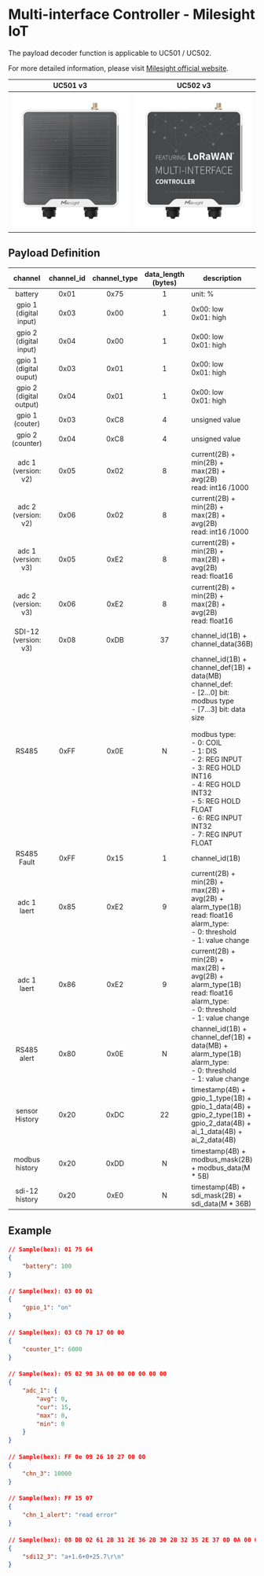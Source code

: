 # Multi-interface Controller - Milesight IoT

The payload decoder function is applicable to UC501 / UC502.

For more detailed information, please visit [Milesight official website](https://www.milesight-iot.com).

|        UC501 v3        |        UC502 v3        |
| :--------------------: | :--------------------: |
| ![UC501](UC501_v3.png) | ![UC502](UC502_v3.png) |

## Payload Definition

|           channel            | channel_id | channel_type | data_length (bytes) | description                                                                                                                                                                                                                                                                                                                         |
| :--------------------------: | :--------: | :----------: | :-----------------: | ----------------------------------------------------------------------------------------------------------------------------------------------------------------------------------------------------------------------------------------------------------------------------------------------------------------------------------- |
|           battery            |    0x01    |     0x75     |          1          | unit: %                                                                                                                                                                                                                                                                                                                             |
| gpio 1<br />(digital input)  |    0x03    |     0x00     |          1          | 0x00: low<br />0x01: high                                                                                                                                                                                                                                                                                                           |
| gpio 2<br />(digital input)  |    0x04    |     0x00     |          1          | 0x00: low<br />0x01: high                                                                                                                                                                                                                                                                                                           |
| gpio 1<br />(digital ouput)  |    0x03    |     0x01     |          1          | 0x00: low<br />0x01: high                                                                                                                                                                                                                                                                                                           |
| gpio 2<br />(digital output) |    0x04    |     0x01     |          1          | 0x00: low<br />0x01: high                                                                                                                                                                                                                                                                                                           |
|     gpio 1<br />(couter)     |    0x03    |     0xC8     |          4          | unsigned value                                                                                                                                                                                                                                                                                                                      |
|    gpio 2<br />(counter)     |    0x04    |     0xC8     |          4          | unsigned value                                                                                                                                                                                                                                                                                                                      |
|   adc 1 <br/>(version: v2)   |    0x05    |     0x02     |          8          | current(2B) + min(2B) + max(2B) + avg(2B) <br/>read: int16 /1000                                                                                                                                                                                                                                                                    |
|   adc 2 <br/>(version: v2)   |    0x06    |     0x02     |          8          | current(2B) + min(2B) + max(2B) + avg(2B) <br/>read: int16 /1000                                                                                                                                                                                                                                                                    |
|   adc 1 <br/>(version: v3)   |    0x05    |     0xE2     |          8          | current(2B) + min(2B) + max(2B) + avg(2B) <br/>read: float16                                                                                                                                                                                                                                                                        |
|   adc 2 <br/>(version: v3)   |    0x06    |     0xE2     |          8          | current(2B) + min(2B) + max(2B) + avg(2B) <br/>read: float16                                                                                                                                                                                                                                                                        |
|  SDI-12 <br/>(version: v3)   |    0x08    |     0xDB     |         37          | channel_id(1B) + channel_data(36B)                                                                                                                                                                                                                                                                                                  |
|            RS485             |    0xFF    |     0x0E     |          N          | channel_id(1B) + channel_def(1B) + data(MB)<br />channel_def:<br />- [2...0] bit: modbus type<br />- [7...3] bit: data size<br /><br />modbus type:<br />- 0: COIL<br />- 1: DIS<br />- 2: REG INPUT<br />- 3: REG HOLD INT16<br />- 4: REG HOLD INT32<br />- 5: REG HOLD FLOAT<br />- 6: REG INPUT INT32<br />- 7: REG INPUT FLOAT |
|         RS485 Fault          |    0xFF    |     0x15     |          1          | channel_id(1B)                                                                                                                                                                                                                                                                                                                      |
|         adc 1 laert          |    0x85    |     0xE2     |          9          | current(2B) + min(2B) + max(2B) + avg(2B) + alarm_type(1B) <br/>read: float16<br />alarm_type: <br />- 0: threshold<br />- 1: value change                                                                                                                                                                                          |
|         adc 1 laert          |    0x86    |     0xE2     |          9          | current(2B) + min(2B) + max(2B) + avg(2B) + alarm_type(1B) <br/>read: float16<br />alarm_type: <br />- 0: threshold<br />- 1: value change                                                                                                                                                                                          |
|         RS485 alert          |    0x80    |     0x0E     |          N          | channel_id(1B) + channel_def(1B) + data(MB) + alarm_type(1B)<br />alarm_type: <br />- 0: threshold<br />- 1: value change                                                                                                                                                                                                           |
|        sensor History        |    0x20    |     0xDC     |         22          | timestamp(4B) + gpio_1_type(1B) + gpio_1_data(4B) + gpio_2_type(1B) + gpio_2_data(4B) + ai_1_data(4B) + ai_2_data(4B)                                                                                                                                                                                                               |
|        modbus history        |    0x20    |     0xDD     |          N          | timestamp(4B) + modbus_mask(2B) + modbus_data(M \* 5B)                                                                                                                                                                                                                                                                              |
|        sdi-12 history        |    0x20    |     0xE0     |          N          | timestamp(4B) + sdi_mask(2B) + sdi_data(M \* 36B)                                                                                                                                                                                                                                                                                   |

## Example

```json
// Sample(hex): 01 75 64
{
    "battery": 100
}

// Sample(hex): 03 00 01
{
    "gpio_1": "on"
}

// Sample(hex): 03 C8 70 17 00 00
{
    "counter_1": 6000
}

// Sample(hex): 05 02 98 3A 00 00 00 00 00 00
{
    "adc_1": {
        "avg": 0,
        "cur": 15,
        "max": 0,
        "min": 0
    }
}

// Sample(hex): FF 0e 09 26 10 27 00 00
{
    "chn_3": 10000
}

// Sample(hex): FF 15 07
{
    "chn_1_alert": "read error"
}

// Sample(hex): 08 DB 02 61 2B 31 2E 36 2B 30 2B 32 35 2E 37 0D 0A 00 00 00 00 00 00 00 00 00 00 00 00 00 00 00 00 00 00 00 00 00 00
{
    "sdi12_3": "a+1.6+0+25.7\r\n"
}
```
